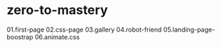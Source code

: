 # zero-to-mastery

01.first-page
02.css-page
03.gallery
04.robot-friend
05.landing-page-boostrap
06.animate.css
